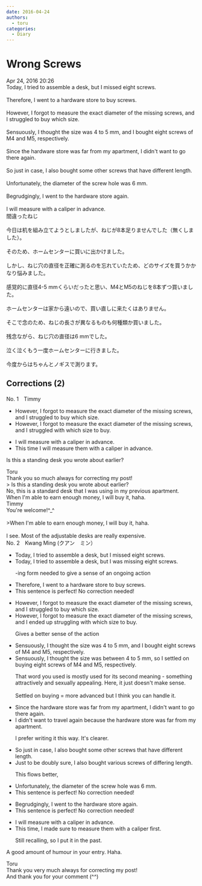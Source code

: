 ```yaml
---
date: 2016-04-24
authors:
  - toru
categories:
  - Diary
---
```


<h1 id="subject_show">Wrong Screws</h1>
<div class="date">Apr 24, 2016 20:26</div>
<div id="post"><div id="body_show_ori">
Today, I tried to assemble a desk, but I missed eight screws.<br/><br/>Therefore, I went to a hardware store to buy screws.<br/><br/>However, I forgot to measure the exact diameter of the missing screws, and I struggled to buy which size.<br/><br/>Sensuously, I thought the size was 4 to 5 mm, and I bought eight screws of M4 and M5, respectively.<br/><br/>Since the hardware store was far from my apartment, I didn't want to go there again.<br/><br/>So just in case, I also bought some other screws that have different length.<br/><br/>Unfortunately, the diameter of the screw hole was 6 mm.<br/><br/>Begrudgingly, I went to the hardware store again.<br/><br/>I will measure with a caliper in advance.
</div></div>

<!-- more -->

<div id="post_ja"><div id="body_show_mo">
間違ったねじ<br/><br/>今日は机を組み立てようとしましたが、ねじが8本足りませんでした（無くしました）。<br/><br/>そのため、ホームセンターに買いに出かけました。<br/><br/>しかし、ねじ穴の直径を正確に測るのを忘れていたため、どのサイズを買うかかなり悩みました。<br/><br/>感覚的に直径4-5 mmくらいだったと思い、M4とM5のねじを8本ずつ買いました。<br/><br/>ホームセンターは家から遠いので、買い直しに来たくはありません。<br/><br/>そこで念のため、ねじの長さが異なるものも何種類か買いました。<br/><br/>残念ながら、ねじ穴の直径は6 mmでした。<br/><br/>泣く泣くもう一度ホームセンターに行きました。<br/><br/>今度からはちゃんとノギスで測ります。
</div></div>

## Corrections (2)
<div id="block"><div class="first_name"> No. 1　<span class="just_name">Timmy</span></div><div id="block2">
<ul class="correction_field">
<li class="incorrect">However, I forgot to measure the exact diameter of the missing screws, and I struggled to buy which size.</li>
<li class="corrected correct">
However, I forgot to measure the exact diameter of the missing screws, and I struggled <span class="f_blue">with</span> which size to buy.
</li>
</ul>
<ul class="correction_field">
<li class="incorrect">I will measure with a caliper in advance.</li>
<li class="corrected correct">
<span class="f_blue">This time</span> I will measure <span class="f_blue">them</span> with a caliper in advance.
</li>
</ul>
<p class="comment_small">
 Is this a standing desk you wrote about earlier?
</p>

</div><div class="name"><span class="just_name">Toru</span><br>
Thank you so much always for correcting my post!<br/>&gt; Is this a standing desk you wrote about earlier?<br/>No, this is a standard desk that I was using in my previous apartment.<br/>When I'm able to earn enough money, I will buy it, haha.
</div>
<div class="name"><span class="just_name">Timmy</span><br>
You're welcome!^_^<br/><br/>&gt;When I'm able to earn enough money, I will buy it, haha.<br/><br/>I see. Most of the adjustable desks are really expensive.
</div>
</div>
<div id="block"><div class="first_name"> No. 2　<span class="just_name">Kwang Ming (クアン　ミン）</span></div><div id="block2">
<ul class="correction_field">
<li class="incorrect">Today, I tried to assemble a desk, but I missed eight screws.</li>
<li class="corrected correct">
Today, I tried to assemble a desk, but I <span class="f_blue">was missing</span> eight screws.
<p class="correction_comment">-ing form needed to give a sense of an ongoing action</p>
</li>
</ul>
<ul class="correction_field">
<li class="incorrect">Therefore, I went to a hardware store to buy screws.</li>
<li class="corrected perfect">This sentence is perfect! No correction needed!</li>
</ul>
<ul class="correction_field">
<li class="incorrect">However, I forgot to measure the exact diameter of the missing screws, and I struggled to buy which size.</li>
<li class="corrected correct">
However, I forgot to measure the exact diameter of the missing screws, and <span class="f_blue">I ended up struggling with </span>which size to buy.
<p class="correction_comment">Gives a better sense of the action</p>
</li>
</ul>
<ul class="correction_field">
<li class="incorrect">Sensuously, I thought the size was 4 to 5 mm, and I bought eight screws of M4 and M5, respectively.</li>
<li class="corrected correct">
<span class="sline"><span class="f_blue">Sensuously, </span></span>I thought the size was <span class="f_blue">between </span>4 to 5 mm, <span class="f_blue">so </span>I <span class="f_blue">settled on buying </span>eight screws of M4 and M5, respectively.
<p class="correction_comment">That word you used is mostly used for its second meaning - something attractively and sexually appealing. Here, it just doesn't make sense.<br/><br/>Settled on buying = more advanced but I think you can handle it.</p>
</li>
</ul>
<ul class="correction_field">
<li class="incorrect">Since the hardware store was far from my apartment, I didn't want to go there again.</li>
<li class="corrected correct">
<span class="f_blue">I didn't want to travel again because the hardware store was far from my apartment.</span>
<p class="correction_comment">I prefer writing it this way. It's clearer.</p>
</li>
</ul>
<ul class="correction_field">
<li class="incorrect">So just in case, I also bought some other screws that have different length.</li>
<li class="corrected correct">
<span class="f_blue">Just to be doubly sure</span>, I also bought <span class="f_blue">various screws of differing length.</span>
<p class="correction_comment">This flows better,</p>
</li>
</ul>
<ul class="correction_field">
<li class="incorrect">Unfortunately, the diameter of the screw hole was 6 mm.</li>
<li class="corrected perfect">This sentence is perfect! No correction needed!</li>
</ul>
<ul class="correction_field">
<li class="incorrect">Begrudgingly, I went to the hardware store again.</li>
<li class="corrected perfect">This sentence is perfect! No correction needed!</li>
</ul>
<ul class="correction_field">
<li class="incorrect">I will measure with a caliper in advance.</li>
<li class="corrected correct">
<span class="f_blue">This time, I made sure to measure them with a caliper first.</span>
<p class="correction_comment">Still recalling, so I put it in the past.</p>
</li>
</ul>
<p class="comment_small">
 A good amount of humour in your entry. Haha.
</p>

</div><div class="name"><span class="just_name">Toru</span><br>
Thank you very much always for correcting my post!<br/>And thank you for your comment (^^)
</div>
</div>
